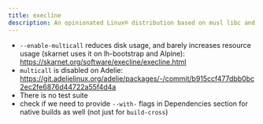 ```yaml
---
title: execline
description: An opinionated Linux® distribution based on musl libc and toybox
---
```


- `--enable-multicall` reduces disk usage, and barely increases resource usage (skarnet uses it on lh-bootstrap and Alpine): https://skarnet.org/software/execline/execline.html
- `multicall` is disabled on Adelie: https://git.adelielinux.org/adelie/packages/-/commit/b915ccf477dbb0bc2ec2fe6876d44722a55f4d4a
- There is no test suite
- check if we need to provide `--with-` flags in Dependencies section for native builds as well (not just for `build-cross`)

